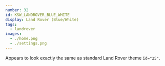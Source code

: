 ```yaml
---
number: 32
id: KSW_LANDROVER_BLUE_WHITE
display: Land Rover (Blue/White)
tags:
  - landrover
images:
  - ./home.png
  - ./settings.png
---
```

Appears to look exactly the same as standard Land Rover theme `id="25"`.
